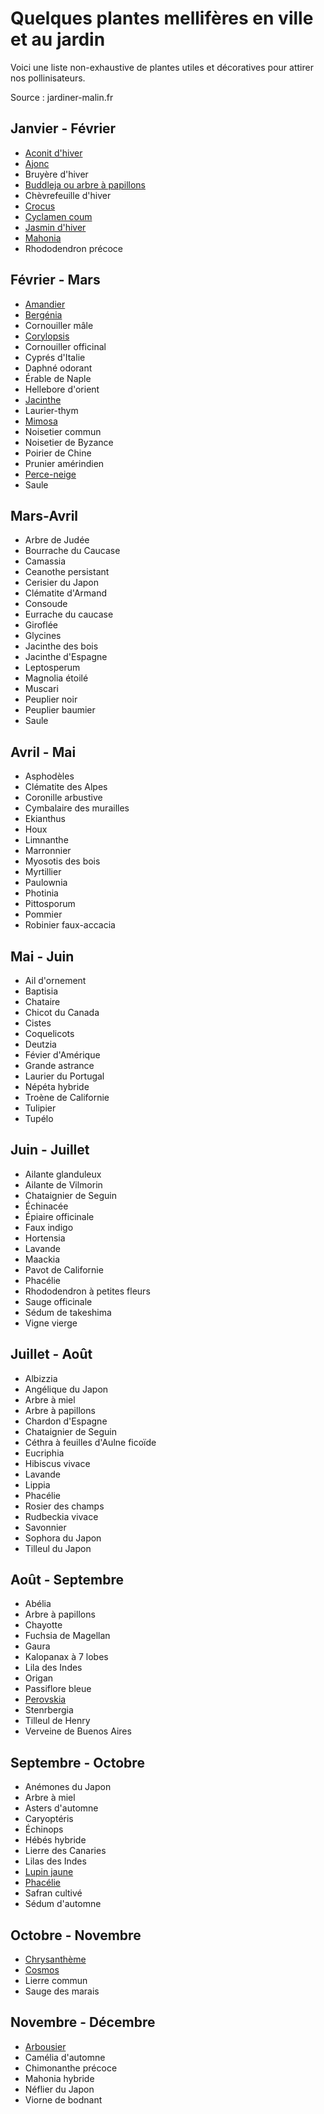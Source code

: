 # Quelques plantes mellifères en ville et au jardin

Voici une liste non-exhaustive de plantes utiles et décoratives pour attirer nos pollinisateurs. 

Source : jardiner-malin.fr

## Janvier - Février

- [Aconit d'hiver](https://www.jardiner-malin.fr/fiche/eranthis-hyemalis-aconith-hiver-helleborine.html)
- [Ajonc](https://www.jardiner-malin.fr/fiche/ajonc-fleurs-entretien-arrosage.html)
- Bruyère d'hiver
- [Buddleja ou arbre à papillons](https://www.jardiner-malin.fr/fiche/buddleja-taille-entretien-plantatio.html)
- Chèvrefeuille d'hiver
- [Crocus](https://www.jardiner-malin.fr/fiche/crocus-plantation.html)
- [Cyclamen coum](https://www.jardiner-malin.fr/fiche/cyclamen-coum.html)
- [Jasmin d'hiver](https://www.jardiner-malin.fr/fiche/jasmin-hiver.html)
- [Mahonia](https://www.jardiner-malin.fr/fiche/mahonia.html)
- Rhododendron précoce

## Février - Mars

- [Amandier](https://www.jardiner-malin.fr/fiche/amandier-taille-plantation.html) 
- [Bergénia](https://www.jardiner-malin.fr/fiche/bergenia.html)
- Cornouiller mâle
- [Corylopsis](https://www.jardiner-malin.fr/fiche/corylopsis.html)
- Cornouiller officinal
- Cyprés d'Italie
- Daphné odorant
- Érable de Naple
- Hellebore d'orient
- [Jacinthe](https://www.jardiner-malin.fr/fiche/jacinthe.html)
- Laurier-thym
- [Mimosa](https://www.jardiner-malin.fr/fiche/mimosa.html)
- Noisetier commun
- Noisetier de Byzance
- Poirier de Chine
- Prunier amérindien
- [Perce-neige](https://www.jardiner-malin.fr/fiche/perce-neige.html)
- Saule

## Mars-Avril  

- Arbre de Judée
- Bourrache du Caucase
- Camassia
- Ceanothe persistant
- Cerisier du Japon
- Clématite d'Armand
- Consoude
- Eurrache du caucase
- Giroflée
- Glycines
- Jacinthe des bois
- Jacinthe d'Espagne
- Leptosperum
- Magnolia étoilé
- Muscari
- Peuplier noir
- Peuplier baumier
- Saule

## Avril - Mai 

- Asphodèles
- Clématite des Alpes
- Coronille arbustive
- Cymbalaire des murailles
- Ekianthus
- Houx
- Limnanthe
- Marronnier
- Myosotis des bois
- Myrtillier
- Paulownia
- Photinia
- Pittosporum
- Pommier
- Robinier faux-accacia

## Mai - Juin  

- Ail d'ornement
- Baptisia
- Chataire
- Chicot du Canada
- Cistes
- Coquelicots
- Deutzia
- Févier d'Amérique
- Grande astrance
- Laurier du Portugal
- Népéta hybride
- Troène de Californie
- Tulipier
- Tupélo

## Juin - Juillet  

- Ailante glanduleux
- Ailante de Vilmorin
- Chataignier de Seguin
- Échinacée
- Épiaire officinale
- Faux indigo
- Hortensia
- Lavande
- Maackia
- Pavot de Californie
- Phacélie
- Rhododendron à petites fleurs
- Sauge officinale
- Sédum de takeshima
- Vigne vierge

## Juillet - Août    

- Albizzia
- Angélique du Japon
- Arbre à miel
- Arbre à papillons
- Chardon d'Espagne
- Chataignier de Seguin
- Céthra à feuilles d'Aulne ficoïde
- Eucriphia
- Hibiscus vivace
- Lavande
- Lippia
- Phacélie
- Rosier des champs
- Rudbeckia vivace
- Savonnier
- Sophora du Japon
- Tilleul du Japon

## Août - Septembre  

- Abélia
- Arbre à papillons
- Chayotte
- Fuchsia de Magellan
- Gaura
- Kalopanax à 7 lobes
- Lila des Indes
- Origan
- Passiflore bleue
- [Perovskia](https://www.jardiner-malin.fr/fiche/perovskia.html)
- Stenrbergia
- Tilleul de Henry
- Verveine de Buenos Aires

## Septembre - Octobre  

- Anémones du Japon
- Arbre à miel
- Asters d'automne
- Caryoptéris
- Échinops
- Hébés hybride
- Lierre des Canaries
- Lilas des Indes
- [Lupin jaune](https://www.jardiner-malin.fr/fiche/lupin.html)
- [Phacélie](https://www.jardiner-malin.fr/fiche/la-phacelie-un-formidable-engrais-vert.html)
- Safran cultivé
- Sédum d'automne

## Octobre - Novembre  

- [Chrysanthème](https://www.jardiner-malin.fr/fiche/chrysantheme.html)
- [Cosmos](https://www.jardiner-malin.fr/fiche/cosmos.html)
- Lierre commun
- Sauge des marais

## Novembre - Décembre  

- [Arbousier](https://www.jardiner-malin.fr/fiche/arbousier-taille-plantation.html)
- Camélia d'automne
- Chimonanthe précoce
- Mahonia hybride
- Néflier du Japon
- Viorne de bodnant
